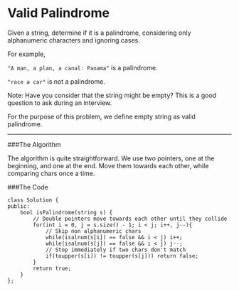 # Valid Palindrome

Given a string, determine if it is a palindrome, considering only alphanumeric characters and ignoring cases.

For example,

```"A man, a plan, a canal: Panama"``` is a palindrome.

```"race a car"``` is not a palindrome.

Note:
Have you consider that the string might be empty? This is a good question to ask during an interview.

For the purpose of this problem, we define empty string as valid palindrome.



---

###The Algorithm

The algorithm is quite straightforward. We use two pointers, one at the beginning, and one at the end. Move them towards each other, while comparing chars once a time.

###The Code

```
class Solution {
public:
    bool isPalindrome(string s) {
        // Double pointers move towards each other until they collide
        for(int i = 0, j = s.size() - 1; i < j; i++, j--){
            // Skip non alphanumeric chars
            while(isalnum(s[i]) == false && i < j) i++;
            while(isalnum(s[j]) == false && i < j) j--;
            // Stop immediately if two chars don't match
            if(toupper(s[i]) != toupper(s[j])) return false;
        }
        return true;
    }
};
```
